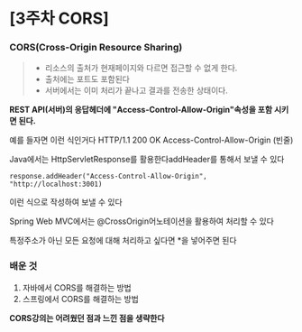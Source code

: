# \[3주차 CORS]

### CORS(Cross-Origin Resource Sharing)
> - 리소스의 출처가 현재페이지와 다르면 접근할 수 없게 한다.    
> - 출처에는 포트도 포함된다    
> - 서버에서는 이미 처리가 끝나고 결과를 전송한 상태이다.    


**REST API(서버)의 응답헤더에 "Access-Control-Allow-Origin"속성을 포함 시키면 된다.**

예를 들자면 이런 식인거다 
HTTP/1.1 200 OK 
Access-Control-Allow-Origin
(빈줄)

Java에서는 HttpServletResponse를 활용한다addHeader를 통해서 보낼 수 있다 
```
response.addHeader("Access-Control-Allow-Origin", "http://localhost:3001)
```
이런 식으로 작성하여 보낼 수 있다 

Spring Web MVC에서는 
@CrossOrigin어노테이션을 활용하여 처리할 수 있다 

특정주소가 아닌 모든 요청에 대해 처리하고 싶다면 *을 넣어주면 된다 


### 배운 것
1. 자바에서 CORS를 해결하는 방법 
2. 스프링에서 CORS를 해결하는 방법 

**CORS강의는 어려웠던 점과 느낀 점을 생략한다**